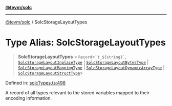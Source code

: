 [**@tevm/solc**](../README.md)

***

[@tevm/solc](../globals.md) / SolcStorageLayoutTypes

# Type Alias: SolcStorageLayoutTypes

> **SolcStorageLayoutTypes** = `Record`\<`` `t_${string}` ``, [`SolcStorageLayoutInplaceType`](../interfaces/SolcStorageLayoutInplaceType.md) \| [`SolcStorageLayoutBytesType`](../interfaces/SolcStorageLayoutBytesType.md) \| [`SolcStorageLayoutMappingType`](../interfaces/SolcStorageLayoutMappingType.md) \| [`SolcStorageLayoutDynamicArrayType`](../interfaces/SolcStorageLayoutDynamicArrayType.md) \| [`SolcStorageLayoutStructType`](../interfaces/SolcStorageLayoutStructType.md)\>

Defined in: [solcTypes.ts:498](https://github.com/evmts/compiler/blob/main/packages/solc/src/solcTypes.ts#L498)

A record of all types relevant to the stored variables mapped to their encoding information.
